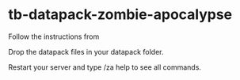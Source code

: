 # tb-datapack-zombie-apocalypse

Follow the instructions from

Drop the datapack files in your datapack folder.

Restart your server and type /za help to see all commands.

